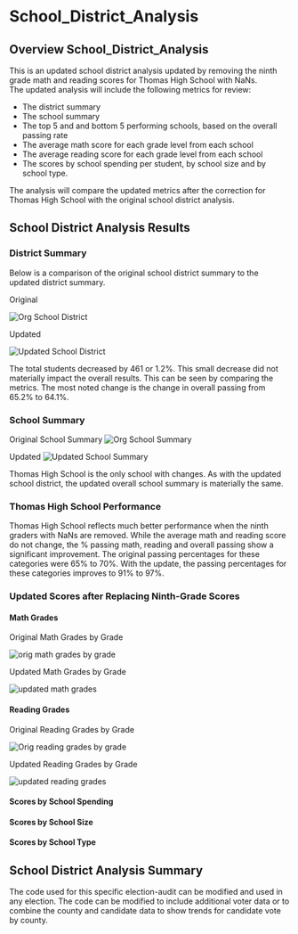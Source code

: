 # School_District_Analysis

## Overview School_District_Analysis
This is an updated school district analysis updated by removing the ninth grade math and reading scores for Thomas High School with NaNs.  
The updated analysis will include the following metrics for review:

  *  The district summary
  *  The school summary
  *  The top 5 and and bottom 5 performing schools, based on the overall passing rate
  *  The average math score for each grade level from each school
  *  The average reading score for each grade level from each school
  *  The scores by school spending per student, by school size and by school type.

The analysis will compare the updated metrics after the correction for Thomas High School with the original school district analysis.

## School District Analysis Results

### District Summary

Below is a comparison of the original school district summary to the updated district summary.

Original

![Org School District](https://user-images.githubusercontent.com/100876517/163746328-0ae073b4-362e-4e43-9bab-79eebd6317c2.png)

Updated

![Updated School District](https://user-images.githubusercontent.com/100876517/163746321-83f01945-00e9-4efc-8b5a-446e96b92bc2.png)

The total students decreased by 461 or 1.2%.  This small decrease did not materially impact the overall results.  This can be seen by comparing 
the metrics.  The most noted change is the change in overall passing from 65.2% to 64.1%.

### School Summary

Original School Summary
![Org School Summary](https://user-images.githubusercontent.com/100876517/163747852-aade38ce-ad0d-462a-a0fc-d44717547c7d.png)


Updated
![Updated School Summary](https://user-images.githubusercontent.com/100876517/163747508-220ad36d-ad68-4175-9bfa-edef76dc5e34.png)

Thomas High School is the only school with changes.  As with the updated school district, the updated overall school summary is materially the same.

### Thomas High School Performance
Thomas High School reflects much better performance when the ninth graders with NaNs are removed.  While the average math and reading score do not change,
the % passing math, reading and overall passing show a significant improvement.  The original passing percentages for these categories were 65% to 70%.
With the update, the passing percentages for these categories improves to 91% to 97%.

### Updated Scores after Replacing Ninth-Grade Scores

#### Math Grades
Original Math Grades by Grade


![orig math grades by grade](https://user-images.githubusercontent.com/100876517/163749378-90cb1091-0030-4c3c-bd4f-d27fbe814e65.png)

Updated Math Grades by Grade


![updated math grades](https://user-images.githubusercontent.com/100876517/163749395-0374e7d1-2604-4b03-b662-b320a7bbe65b.png)

#### Reading Grades
Original Reading Grades by Grade


![Orig reading grades by grade](https://user-images.githubusercontent.com/100876517/163749403-9795ec31-ace8-42e2-852c-93835318f9e4.png)

Updated Reading Grades by Grade


![updated reading grades](https://user-images.githubusercontent.com/100876517/163749410-a4c6b828-58b7-44eb-8576-8a318bb05cef.png)

#### Scores by School Spending

#### Scores by School Size

#### Scores by School Type

 
## School District Analysis Summary

The code used for this specific election-audit can be modified and used in any election.  The code can be modified to include additional voter data or to combine the county and candidate data to show trends for candidate vote by county. 
